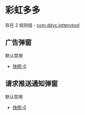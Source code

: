 # 彩虹多多

存在 2 规则组 - [com.ddyc.lotterytool](/src/apps/com.ddyc.lotterytool.ts)

## 广告弹窗

默认禁用

- [快照-0](https://i.gkd.li/import/13324555)

## 请求推送通知弹窗

默认禁用

- [快照-0](https://i.gkd.li/import/13325888)
